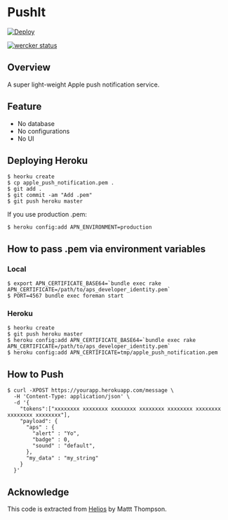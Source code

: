 # PushIt

[![Deploy](https://www.herokucdn.com/deploy/button.png)](https://heroku.com/deploy)

[![wercker status](https://app.wercker.com/status/183fcb9b8bc0678d9571d1fa8d29ff59/s "wercker status")](https://app.wercker.com/project/bykey/183fcb9b8bc0678d9571d1fa8d29ff59)

## Overview

A super light-weight Apple push notification service.

## Feature

* No database
* No configurations
* No UI

## Deploying Heroku

    $ heorku create
    $ cp apple_push_notification.pem .
    $ git add .
    $ git commit -am "Add .pem"
    $ git push heroku master

If you use production .pem:

    $ heroku config:add APN_ENVIRONMENT=production

## How to pass .pem via environment variables

### Local

    $ export APN_CERTIFICATE_BASE64=`bundle exec rake APN_CERTIFICATE=/path/to/aps_developer_identity.pem`
    $ PORT=4567 bundle exec foreman start

### Heroku

    $ heorku create
    $ git push heroku master
    $ heroku config:add APN_CERTIFICATE_BASE64=`bundle exec rake APN_CERTIFICATE=/path/to/aps_developer_identity.pem`
    $ heroku config:add APN_CERTIFICATE=tmp/apple_push_notification.pem

## How to Push

    $ curl -XPOST https://yourapp.herokuapp.com/message \
      -H 'Content-Type: application/json' \
      -d '{
        "tokens":["xxxxxxxx xxxxxxxx xxxxxxxx xxxxxxxx xxxxxxxx xxxxxxxx xxxxxxxx xxxxxxxx"],
        "payload": {
          "aps" : {
            "alert" : "Yo",
            "badge" : 0,
            "sound" : "default",
          },
          "my_data" : "my_string"
        }
      }'

## Acknowledge
This code is extracted from [Helios](http://helios.io/) by Mattt Thompson.

